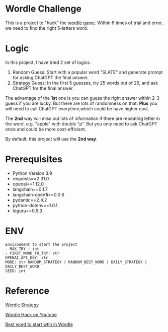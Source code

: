 # Wordle Challenge 

This is a project to "hack" the [wordle game](https://www.nytimes.com/games/wordle/index.html). Within 6 times of trial and error, we need to find the right 5-letters word.

# Logic
In this project, I have tried 2 set of logics.
1. Random Guess: Start with a popular word "SLATE" and generate prompt for asking ChatGPT the final answer.
2. Strategy Guess: In the first 5 guesses, try 25 words out of 26, and ask ChatGPT for the final answer.

The advantage of the **1st** one is you can guess the right answer within 2-3 guess if you are lucky. But there are lots of randomness on that. **Plus** you will need to call ChatGPT everytime,which could be have higher cost.

The **2nd** way will miss out lots of information if there are repeating letter in the word. e.g. "apple" with double "p". But you only need to ask ChatGPT once and could be more cost-efficient.

By default, this project will use the **2nd way**.

# Prerequisites
- Python Version 3.9
- requests==2.31.0
- openai==1.12.0
- langchain==0.1.7
- langchain-open1i==0.0.6
- pydantic==2.4.2
- python-dotenv==1.0.1
- loguru==0.5.3

# ENV
```
Environment to start the project
- MAX_TRY : int
- FIRST_WORD_TO_TRY: str
OPENAI_API_KEY: str
MODE: str RANDOM_STRATEGY | RANDOM_BEST_WORD | DAILY_STRATEGY | DAILY_BEST_WORD
SEED: int
```

# Reference
[Wordle Strategy](https://www.inverse.com/gaming/wordle-strategy-to-solve-every-answer)

[Wordle Hack on Youtube](https://youtube.com/shorts/O-0soGysuxQ?si=LSqYZwiF8n4v7rGU)

[Best word to start wtih in Wordle](https://girlstyle.com/sg/article/108908/wordle-hacks-best-words-strategies)